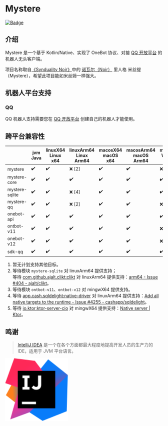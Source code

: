 # Mystere

[![Badge](https://img.shields.io/badge/OneBot-11-black)](https://github.com/botuniverse/onebot-11)


## 介绍

Mystere 是一个基于 Kotlin/Native、实现了 OneBot 协议、对接 [QQ 开放平台](https://q.qq.com) 的机器人无头客户端。

项目名称取自[《Synduality Noir》](https://synduality-noir.com/)中的 [诺瓦尔（Noir）](https://zh.moegirl.org.cn/%E8%AF%BA%E7%93%A6%E5%B0%94) 里人格 米丝缇（Mystere），希望此项目能如米丝媂一样强大。

## 机器人平台支持

### QQ

QQ 机器人支持需要您在 [QQ 开放平台](https://q.qq.com) 创建自己的机器人才能使用。


## 跨平台兼容性

|                | jvm<br />Java | linuxX64<br />Linux x64 | linuxArm64<br />Linux Arm64 | macosX64<br />macOS x64 | macosArm64<br />macOS Arm64 | mingwX64<br />Windows x64 | others |
|----------------|---------------|-------------------------|-----------------------------|-------------------------|-----------------------------|---------------------------|--------|
| mystere        | ✔️            | ✔️                      | ❌ [2]                       | ✔️                      | ✔️                          | ❌ [3]                     | ❌ [1]  |
| mystere-core   | ✔️            | ✔️                      | ✔️                          | ✔️                      | ✔️                          | ✔️                        | ❌ [1]  |
| mystere-sqlite | ✔️            | ✔️                      | ❌ [4]                       | ✔️                      | ✔️                          | ✔️                        | ❌ [1]  |
| mystere-qq     | ✔️            | ✔️                      | ❌ [2]                       | ✔️                      | ✔️                          | ❌ [3]                     | ❌ [1]  |
| onebot-api     | ✔️            | ✔️                      | ✔️                          | ✔️                      | ✔️                          | ✔️                        | ❌ [1]  |
| ontbot-v11     | ✔️            | ✔️                      | ✔️                          | ✔️                      | ✔️                          | ❌ [5]                     | ❌ [1]  |
| onebot-v12     | ✔️            | ✔️                      | ✔️                          | ✔️                      | ✔️                          | ❌ [5]                     | ❌ [1]  |
| sdk-qq         | ✔️            | ✔️                      | ✔️                          | ✔️                      | ✔️                          | ✔️                        | ❌ [1]  |

1. 暂无计划支持其他目标。
2. 等待模块 `mystere-sqlite` 对 linuxArm64 提供支持；<br/>
   等待 [com.github.ajalt.clikt:clikt](https://github.com/ajalt/clikt) 对 linuxArm64 提供支持：[arm64 - Issue #404 - ajalt/clikt](https://github.com/ajalt/clikt/issues/404)。
3. 等待模块 `ontbot-v11`、`ontbot-v12` 对 mingwX64 提供支持。
4. 等待 [app.cash.sqldelight:native-driver](https://github.com/cashapp/sqldelight) 对 linuxArm64 提供支持：[Add all native targets to the runtime - Issue #4255 - cashapp/sqldelight](https://github.com/cashapp/sqldelight/issues/4255)。
5. 等待 [io.ktor:ktor-server-cio](https://github.com/ktorio/ktor) 对 mingwX64 提供支持：[Native server | Ktor](https://ktor.io/docs/native-server.html)。


## 鸣谢

> [IntelliJ IDEA](https://zh.wikipedia.org/zh-hans/IntelliJ_IDEA) 是一个在各个方面都最大程度地提高开发人员的生产力的 IDE，适用于 JVM 平台语言。

[<img src="https://raw.githubusercontent.com/JetBrains/logos/master/web/intellij-idea/intellij-idea.svg" width="200"/>](https://www.jetbrains.com/?from=mirai)
